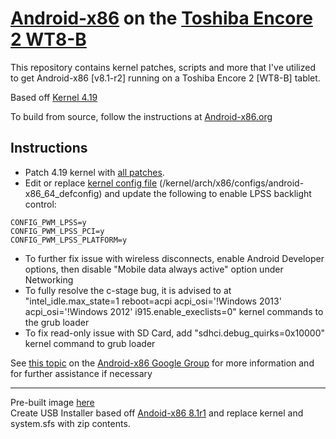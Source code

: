 # [Android-x86](https://www.android-x86.org) on the [Toshiba Encore 2 WT8-B](https://www.toshiba.ca/productdetailpage.aspx?id=2147499291)

This repository contains kernel patches, scripts and more that I've utilized to get Android-x86 [v8.1-r2] running on a Toshiba Encore 2 [WT8-B] tablet.

Based off [Kernel 4.19](https://osdn.net/projects/android-x86/scm/git/kernel/tree/kernel-4.19/)


To build from source, follow the instructions at [Android-x86.org](https://www.android-x86.org/source.html)

## Instructions

* Patch 4.19 kernel with [all patches](https://github.com/ouija/android-x86-toshiba_encore2/tree/master/00%20%20Kernel%204.19).
* Edit or replace [kernel config file](https://github.com/ouija/android-x86-toshiba_encore2/blob/master/00%20%20Kernel%204.19/android-x86_64_defconfig) (/kernel/arch/x86/configs/android-x86_64_defconfig) and update the following to enable LPSS backlight control:
```
CONFIG_PWM_LPSS=y
CONFIG_PWM_LPSS_PCI=y
CONFIG_PWM_LPSS_PLATFORM=y
```
* To further fix issue with wireless disconnects, enable Android Developer options, then disable "Mobile data always active" option under Networking
* To fully resolve the c-stage bug, it is advised to at "intel_idle.max_state=1 reboot=acpi acpi_osi='!Windows 2013' acpi_osi='!Windows 2012' i915.enable_execlists=0" kernel commands to the grub loader
* To fix read-only issue with SD Card, add "sdhci.debug_quirks=0x10000" kernel command to grub loader

See [this topic](https://groups.google.com/forum/#!topic/android-x86/qyCvK176UXA) on the [Android-x86 Google Group](https://groups.google.com/forum/#!forum/android-x86) for more information and for further assistance if necessary

--------------------

Pre-built image [here](https://mega.nz/file/THYl0CKQ#a6lGoeHrvCd2qyI9kXdRPQSqZ8gT9DexZ-pSaqHen94)<br>
Create USB Installer based off [Andoid-x86 8.1r1](https://osdn.net/projects/android-x86/releases/69704) and replace kernel and system.sfs with zip contents.

